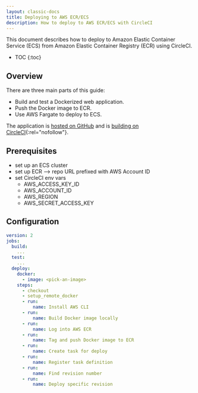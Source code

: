 ```yaml
---
layout: classic-docs
title: Deploying to AWS ECR/ECS
description: How to deploy to AWS ECR/ECS with CircleCI
---
```


This document describes
how to deploy to Amazon Elastic Container Service (ECS) from Amazon Elastic Container Registry (ECR)
using CircleCI.

* TOC
{:toc}

## Overview

There are three main parts of this guide:

- Build and test a Dockerized web application.
- Push the Docker image to ECR.
- Use AWS Fargate to deploy to ECS.

The application is [hosted on GitHub](https://github.com/CircleCI-Public/circleci-demo-aws-ecs-ecr)
and is [building on CircleCI](https://circleci.com/gh/CircleCI-Public/circleci-demo-aws-ecs-ecr){:rel="nofollow"}.

## Prerequisites

- set up an ECS cluster
- set up ECR --> repo URL prefixed with AWS Account ID
- set CircleCI env vars
  - AWS_ACCESS_KEY_ID
  - AWS_ACCOUNT_ID
  - AWS_REGION
  - AWS_SECRET_ACCESS_KEY

## Configuration

```yaml
version: 2
jobs:
  build:
    ...
  test:
    ...
  deploy:
    docker:
      - image: <pick-an-image>
    steps:
      - checkout
      - setup_remote_docker
      - run:
          name: Install AWS CLI
      - run:
          name: Build Docker image locally
      - run:
          name: Log into AWS ECR
      - run:
          name: Tag and push Docker image to ECR
      - run:
          name: Create task for deploy
      - run:
          name: Register task definition
      - run:
          name: Find revision number
      - run:
          name: Deploy specific revision
```
